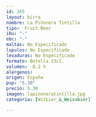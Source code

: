 ```yaml
---
id: 265
layout: birra
nombre: La Piñonera Tintilla
tipo:  Fruit Beer
ibu: "-"
ebc: "-"
maltas: No Especificado
lupulos: No Especificado
levaduras: No Especificado
formato: Botella 33cl.
volumen:  8.2 %
alergenos: 
origen: España
pvp: "5.30"
precio: 5.30
imagen: lapinoneratintilla.jpg
categoria: [Witbier_&_Weissbier]

---
```


